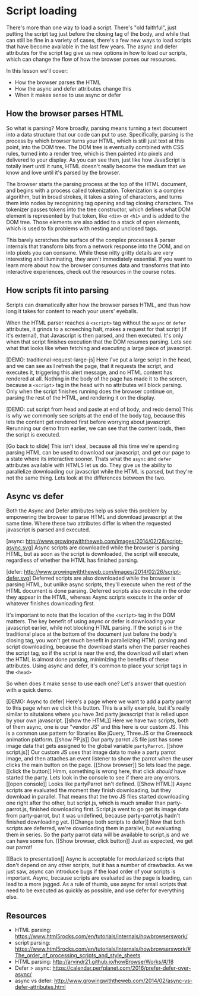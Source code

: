 # Script loading

There's more than one way to load a script.  There's "old faithful", just putting the script tag just before the closing tag of the body, and while that can still be fine in a variety of cases, there's a few new ways to load scripts that have become available in the last few years.  The async and defer attributes for the script tag give us new options in how to load our scripts, which can change the flow of how the browser parses our resources.

In this lesson we'll cover:
* How the browser parses the HTML
* How the async and defer attributes change this
* When it makes sense to use async or defer

## How the browser parses HTML
So what is parsing?  More broadly, parsing means turning a text document into a data structure that our code can put to use.  Specifically, parsing is the process by which browser turns your HTML, which is still just text at this point, into the DOM tree.  The DOM tree is eventually combined with CSS rules, turned into a render tree, which is then painted into pixels and delivered to your display.  As you can see then, just like how JavaScript is totally inert until it runs, HTML doesn't really become the medium that we know and love until it's parsed by the browser.

The browser starts the parsing process at the top of the HTML document, and begins with a process called tokenization.  Tokenization is a complex algorithm, but in broad strokes, it takes a string of characters, and turns them into nodes by recognizing tag opening and tag closing characters.  The tokenizer passes tokens into the tree constructor, which defines what DOM element is represented by that token, like `<div>` or `<h1>` and is added to the DOM tree.  Those elements are also added to a stack of open elements, which is used to fix problems with nesting and unclosed tags.

This barely scratches the surface of the complex processes & parser internals that transform bits from a network response into the DOM, and on into pixels you can consume. While these nitty gritty details are very interesting and illuminating, they aren't immediately essential. If you want to learn more about how the browser consumes data and transforms that into interactive experiences, check out the resources in the course notes.

## How scripts fit into parsing
Scripts can dramatically alter how the browser parses HTML, and thus how long it takes for content to reach your users' eyeballs.

When the HTML parser reaches a `<script>` tag without the `async` or `defer` attributes, it grinds to a screeching halt, makes a request for that script (if it's external), that Javascript is then parsed, and then executed.  It's only when that script finishes execution that the DOM resumes parsing.  Lets see what that looks like when fetching and executing a large piece of javascript.

[DEMO: traditional-request-large-js]
Here I've put a large script in the head, and we can see as I refresh the page, that it requests the script, and executes it, triggering this alert message, and no HTML content has rendered at all. Nothing in the body of the page has made it to the screen, because a `<script>` tag in the head with no attributes will block parsing.  Only when the script finishes running does the browser continue on, parsing the rest of the HTML, and rendering it on the display.

[DEMO: cut script from head and paste at end of body, and redo demo]
This is why we commonly see scripts at the end of the body tag, because this lets the content get rendered first before worrying about javascript.  Rerunning our demo from earlier, we can see that the content loads, then the script is executed.

[Go back to slide]
This isn't ideal, because all this time we're spending parsing HTML can be used to download our javascript, and get our page to a state where its interactive sooner. Thats what the `async` and `defer` attributes available with HTML5 let us do.  They give us the ability to parallelize downloading our javascript while the HTML is parsed, but they're not the same thing. Lets look at the differences between the two.

## Async vs defer
Both the Async and Defer attributes help us solve this problem by empowering the browser to parse HTML and download javascript at the same time. Where these two attributes differ is when the requested javascript is parsed and executed.

[async: http://www.growingwiththeweb.com/images/2014/02/26/script-async.svg]
Async scripts are downloaded while the browser is parsing HTML, but as soon as the script is downloaded, the script will execute, regardless of whether the HTML has finished parsing.

[defer: http://www.growingwiththeweb.com/images/2014/02/26/script-defer.svg]
Deferred scripts are also downloaded while the browser is parsing HTML, but unlike async scripts, they'll execute when the rest of the HTML document is done parsing.  Deferred scripts also execute in the order they appear in the HTML, whereas Async scripts execute in the order of whatever finishes downloading first.

It's important to note that the location of the `<script>` tag in the DOM matters.  The key benefit of using async or defer is downloading your javascript earlier, while not blocking HTML parsing.  If the script is in the traditional place at the bottom of the document just before the body's closing tag, you won't get much benefit in parallelizing HTML parsing and script downloading, because the download starts when the parser reaches the script tag, so if the script is near the end, the download will start when the HTML is almost done parsing, minimizing the benefits of these attributes. Using async and defer, it's common to place your script tags in the `<head>`

So when does it make sense to use each one?  Let's answer that question with a quick demo.

[DEMO: Async to defer]
Here's a page where we want to add a party parrot to this page when we click this button.  This is a silly example, but it's really similar to situtaions where you have 3rd party javascript that is relied upon by your own javascript.
[[show the HTML]]
Here we have two scripts, both of them async, one is our "vendor JS" and this here is our custom JS.  This is a common use pattern for libraries like jQuery, Three.JS or the Greensock animation platform.
[[show PP.js]]
Our party parrot JS file just has some image data that gets assigned to the global variable `partyParrot`.
[[show script.js]]
Our custom JS uses that image data to make a party parrot image, and then attaches an event listener to show the parrot when the user clicks the main button on the page.
[[Show browser]]
So lets load the page.
[[click the button]]
Hmm, something is wrong here, that click *should* have started the party.  Lets look in the console to see if there are any errors.
[[open console]]
Looks like partyParrot isn't defined.
[[Show HTML]]
Async scripts are evaluated the moment they finish downloading, but they download in parallel.  That means that the two JS files started downloading one right after the other, but script.js, which is much smaller than party-parrot.js, finished downloading first. Script.js went to go get its image data from party-parrot, but it was undefined, because party-parrot.js hadn't finished downloading yet.
[[Change both scripts to defer]]
Now that both scripts are deferred, we're downloading them in parallel, but evaluating them in series.  So the party parrot data will be available to script.js and we can have some fun.
[[Show browser, click button]]
Just as expected, we get our parrot!

[[Back to presentation]]
Async is acceptable for modularized scripts that don't depend on any other scripts, but it has a number of drawbacks.  As we just saw, async can introduce bugs if the load order of your scripts is important.  Async, because scripts are evaluated as the page is loading, can lead to a more jagged.  As a rule of thumb, use async for small scripts that need to be executed as quickly as possible, and use defer for everything else.

## Resources
* HTML parsing: https://www.html5rocks.com/en/tutorials/internals/howbrowserswork/
* script parsing: https://www.html5rocks.com/en/tutorials/internals/howbrowserswork/#The_order_of_processing_scripts_and_style_sheets
* HTML parsing: http://arvindr21.github.io/howBrowserWorks/#/18
* Defer > async: https://calendar.perfplanet.com/2016/prefer-defer-over-async/
* async vs defer: http://www.growingwiththeweb.com/2014/02/async-vs-defer-attributes.html
